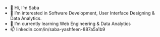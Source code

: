 - 👋 Hi, I’m Saba
- 👀 I’m interested in Software Development, User Interface Designing & Data Analytics.
- 🌱 I’m currently learning Web Engineering & Data Analytics
- 📫 linkedin.com/in/saba-yashfeen-887a5a1b9

<!---
sabay79/sabay79 is a ✨ special ✨ repository because its `README.md` (this file) appears on your GitHub profile.
You can click the Preview link to take a look at your changes.
--->

